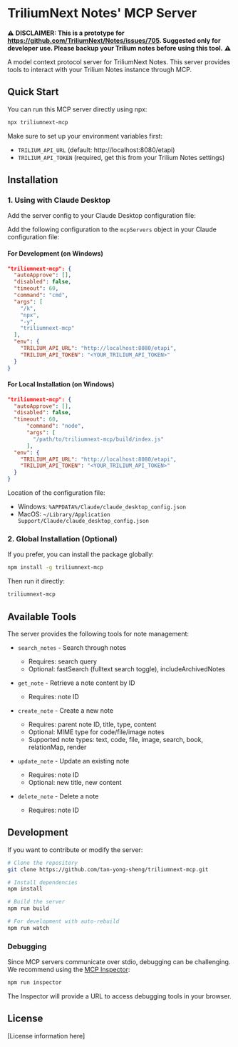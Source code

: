 # TriliumNext Notes' MCP Server

⚠️ **DISCLAIMER: This is a prototype for https://github.com/TriliumNext/Notes/issues/705. Suggested only for developer use. Please backup your Trilium notes before using this tool.** ⚠️

A model context protocol server for TriliumNext Notes. This server provides tools to interact with your Trilium Notes instance through MCP.

## Quick Start

You can run this MCP server directly using npx:

```bash
npx triliumnext-mcp
```

Make sure to set up your environment variables first:
- `TRILIUM_API_URL` (default: http://localhost:8080/etapi)
- `TRILIUM_API_TOKEN` (required, get this from your Trilium Notes settings)

## Installation

### 1. Using with Claude Desktop 

Add the server config to your Claude Desktop configuration file:

Add the following configuration to the `mcpServers` object in your Claude configuration file:


#### For Development (on Windows)

```json
"triliumnext-mcp": {
  "autoApprove": [],
  "disabled": false,
  "timeout": 60,
  "command": "cmd",
  "args": [
    "/k",
    "npx",
    "-y",
    "triliumnext-mcp"
  ],
  "env": {
    "TRILIUM_API_URL": "http://localhost:8080/etapi",
    "TRILIUM_API_TOKEN": "<YOUR_TRILIUM_API_TOKEN>"
  }
}
```

#### For Local Installation (on Windows)

```json
"triliumnext-mcp": {
  "autoApprove": [],
  "disabled": false,
  "timeout": 60,
      "command": "node",
      "args": [
        "/path/to/triliumnext-mcp/build/index.js"
      ],
  "env": {
    "TRILIUM_API_URL": "http://localhost:8080/etapi",
    "TRILIUM_API_TOKEN": "<YOUR_TRILIUM_API_TOKEN>"
  }
}
```

Location of the configuration file:
- Windows: `%APPDATA%/Claude/claude_desktop_config.json`
- MacOS: `~/Library/Application Support/Claude/claude_desktop_config.json`

### 2. Global Installation (Optional)

If you prefer, you can install the package globally:

```bash
npm install -g triliumnext-mcp
```

Then run it directly:

```bash
triliumnext-mcp
```

## Available Tools

The server provides the following tools for note management:

- `search_notes` - Search through notes
  - Requires: search query
  - Optional: fastSearch (fulltext search toggle), includeArchivedNotes

- `get_note` - Retrieve a note content by ID
  - Requires: note ID

- `create_note` - Create a new note
  - Requires: parent note ID, title, type, content
  - Optional: MIME type for code/file/image notes
  - Supported note types: text, code, file, image, search, book, relationMap, render

- `update_note` - Update an existing note
  - Requires: note ID
  - Optional: new title, new content

- `delete_note` - Delete a note
  - Requires: note ID

## Development

If you want to contribute or modify the server:

```bash
# Clone the repository
git clone https://github.com/tan-yong-sheng/triliumnext-mcp.git

# Install dependencies
npm install

# Build the server
npm run build

# For development with auto-rebuild
npm run watch
```

### Debugging

Since MCP servers communicate over stdio, debugging can be challenging. We recommend using the [MCP Inspector](https://github.com/modelcontextprotocol/inspector):

```bash
npm run inspector
```

The Inspector will provide a URL to access debugging tools in your browser.

## License

[License information here]
